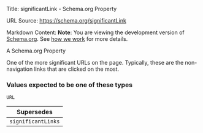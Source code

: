 Title: significantLink - Schema.org Property

URL Source: https://schema.org/significantLink

Markdown Content:
**Note**: You are viewing the development version of [Schema.org](https://schema.org/). See [how we work](https://schema.org/docs/howwework.html) for more details.

A Schema.org Property

One of the more significant URLs on the page. Typically, these are the non-navigation links that are clicked on the most.

### Values expected to be one of these types

```
URL
```

| Supersedes |
| --- |
| ``` significantLinks ``` |
